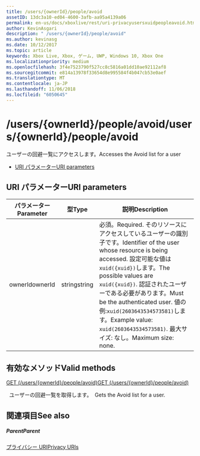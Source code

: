 ```yaml
---
title: /users/{ownerId}/people/avoid
assetID: 13dc3a10-ed04-4600-3afb-aa95a4139a06
permalink: en-us/docs/xboxlive/rest/uri-privacyusersxuidpeopleavoid.html
author: KevinAsgari
description: " /users/{ownerId}/people/avoid"
ms.author: kevinasg
ms.date: 10/12/2017
ms.topic: article
keywords: Xbox Live, Xbox, ゲーム, UWP, Windows 10, Xbox One
ms.localizationpriority: medium
ms.openlocfilehash: 3f4e7523790f527cc8c5816a01dd10ae92112af8
ms.sourcegitcommit: e814a13978f33654d8e995584f4b047cb53e0aef
ms.translationtype: MT
ms.contentlocale: ja-JP
ms.lasthandoff: 11/06/2018
ms.locfileid: "6050645"
---
```

# <a name="usersowneridpeopleavoid"></a><span data-ttu-id="846f8-104">/users/{ownerId}/people/avoid</span><span class="sxs-lookup"><span data-stu-id="846f8-104">/users/{ownerId}/people/avoid</span></span>
<span data-ttu-id="846f8-105">ユーザーの回避一覧にアクセスします。</span><span class="sxs-lookup"><span data-stu-id="846f8-105">Accesses the Avoid list for a user</span></span>

  * [<span data-ttu-id="846f8-106">URI パラメーター</span><span class="sxs-lookup"><span data-stu-id="846f8-106">URI parameters</span></span>](#ID4EQ)

<a id="ID4EQ"></a>


## <a name="uri-parameters"></a><span data-ttu-id="846f8-107">URI パラメーター</span><span class="sxs-lookup"><span data-stu-id="846f8-107">URI parameters</span></span>

| <span data-ttu-id="846f8-108">パラメーター</span><span class="sxs-lookup"><span data-stu-id="846f8-108">Parameter</span></span>| <span data-ttu-id="846f8-109">型</span><span class="sxs-lookup"><span data-stu-id="846f8-109">Type</span></span>| <span data-ttu-id="846f8-110">説明</span><span class="sxs-lookup"><span data-stu-id="846f8-110">Description</span></span>|
| --- | --- | --- |
| <span data-ttu-id="846f8-111">ownerId</span><span class="sxs-lookup"><span data-stu-id="846f8-111">ownerId</span></span>| <span data-ttu-id="846f8-112">string</span><span class="sxs-lookup"><span data-stu-id="846f8-112">string</span></span>| <span data-ttu-id="846f8-113">必須。</span><span class="sxs-lookup"><span data-stu-id="846f8-113">Required.</span></span> <span data-ttu-id="846f8-114">そのリソースにアクセスしているユーザーの識別子です。</span><span class="sxs-lookup"><span data-stu-id="846f8-114">Identifier of the user whose resource is being accessed.</span></span> <span data-ttu-id="846f8-115">設定可能な値は<code>xuid({xuid})</code>します。</span><span class="sxs-lookup"><span data-stu-id="846f8-115">The possible values are <code>xuid({xuid})</code>.</span></span> <span data-ttu-id="846f8-116">認証されたユーザーである必要があります。</span><span class="sxs-lookup"><span data-stu-id="846f8-116">Must be the authenticated user.</span></span> <span data-ttu-id="846f8-117">値の例:<code>xuid(2603643534573581)</code>します。</span><span class="sxs-lookup"><span data-stu-id="846f8-117">Example value: <code>xuid(2603643534573581)</code>.</span></span> <span data-ttu-id="846f8-118">最大サイズ: なし。</span><span class="sxs-lookup"><span data-stu-id="846f8-118">Maximum size: none.</span></span> |

<a id="ID4ERB"></a>


## <a name="valid-methods"></a><span data-ttu-id="846f8-119">有効なメソッド</span><span class="sxs-lookup"><span data-stu-id="846f8-119">Valid methods</span></span>

[<span data-ttu-id="846f8-120">GET (/users/{ownerId}/people/avoid)</span><span class="sxs-lookup"><span data-stu-id="846f8-120">GET (/users/{ownerId}/people/avoid)</span></span>](uri-privacyusersxuidpeopleavoidget.md)

<span data-ttu-id="846f8-121">&nbsp;&nbsp;ユーザーの回避一覧を取得します。</span><span class="sxs-lookup"><span data-stu-id="846f8-121">&nbsp;&nbsp;Gets the Avoid list for a user.</span></span>

<a id="ID4E2B"></a>


## <a name="see-also"></a><span data-ttu-id="846f8-122">関連項目</span><span class="sxs-lookup"><span data-stu-id="846f8-122">See also</span></span>

<a id="ID4E4B"></a>


##### <a name="parent"></a><span data-ttu-id="846f8-123">Parent</span><span class="sxs-lookup"><span data-stu-id="846f8-123">Parent</span></span>

[<span data-ttu-id="846f8-124">プライバシー URI</span><span class="sxs-lookup"><span data-stu-id="846f8-124">Privacy URIs</span></span>](atoc-reference-privacyv2.md)
